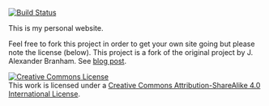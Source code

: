 [![Build Status](https://travis-ci.org/souzatharsis/souzatharsis.github.io.svg?branch=master)](https://travis-ci.org/souzatharsis/souzatharsis.github.io)

This is my personal website.

Feel free to fork this project in order to get your own site going but please note the license (below).
This project is a fork of the original project by J. Alexander Branham. See [blog post](http://jabranham.com/blog/2016/01/making-academic-website.html).


<a rel="license" href="http://creativecommons.org/licenses/by-sa/4.0/"><img alt="Creative Commons License" style="border-width:0" src="https://i.creativecommons.org/l/by-sa/4.0/80x15.png" /></a><br />This work is licensed under a <a rel="license" href="http://creativecommons.org/licenses/by-sa/4.0/">Creative Commons Attribution-ShareAlike 4.0 International License</a>.
